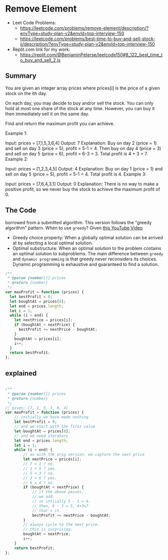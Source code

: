 # Remove Element

- Leet Code Problems: 
    - https://leetcode.com/problems/remove-element/description/?envType=study-plan-v2&envId=top-interview-150
    - https://leetcode.com/problems/best-time-to-buy-and-sell-stock-ii/description/?envType=study-plan-v2&envId=top-interview-150
- Replit.com link for my work:
    - https://replit.com/@BenjaminPeterse/leetcode150#8_122_best_time_to_buy_and_sell_2.js

## Summary

You are given an integer array prices where prices[i] is the price of a given stock on the ith day.

On each day, you may decide to buy and/or sell the stock. You can only hold at most one share of the stock at any time. However, you can buy it then immediately sell it on the same day.

Find and return the maximum profit you can achieve.

Example 1:

Input: prices = [7,1,5,3,6,4]
Output: 7
Explanation: Buy on day 2 (price = 1) and sell on day 3 (price = 5), profit = 5-1 = 4.
Then buy on day 4 (price = 3) and sell on day 5 (price = 6), profit = 6-3 = 3.
Total profit is 4 + 3 = 7.
Example 2:

Input: prices = [1,2,3,4,5]
Output: 4
Explanation: Buy on day 1 (price = 1) and sell on day 5 (price = 5), profit = 5-1 = 4.
Total profit is 4.
Example 3:

Input: prices = [7,6,4,3,1]
Output: 0
Explanation: There is no way to make a positive profit, so we never buy the stock to achieve the maximum profit of 0.


## The Code

borrowed from a submitted algorithm.
This version follows the "greedy algorithm" pattern.
When to use `greedy`?
Given [this YouTube Video](https://www.youtube.com/watch?v=HzeK7g8cD0Y)
- Greedy choice property: When a globally optimal solution can be arrived at by 
  selecting a local optimal solution.
- Optimal substructure: When  an optimal solution to the problem contains an
  optimal solution to subproblems.
The main difference between `greedy` and `dynamic programming` is that greedy 
never reconsiders its choices.  Dynamic programming is exhaustive and guaranteed
to find a solution.

```javascript
/**
 * @param {number[]} prices
 * @return {number}
 */
var maxProfit = function (prices) {      
  let bestProfit = 0;
  let boughtAt = prices[0];
  let end = prices.length;
  let i = 1;
  while (i < end) {
    let nextPrice = prices[i];
    if (boughtAt < nextPrice) {
      bestProfit += nextPrice - boughtAt;
    }
    boughtAt = prices[i]; 
    i++;
  }
  return bestProfit;
};
```

## explained

```javascript

/**
 * @param {number[]} prices
 * @return {number}
 */
// given: [7, 1, 5, 3, 6, 4]
var maxProfit = function (prices) {
    // initially we have made nothing
    let bestProfit = 0; 
    // and we start with the first value
    let boughtAt = prices[0];
    // and we need iterators
    let end = prices.length;
    let i = 1;
    while (i < end) {
        // as with the orig version, we capture the next price
        let nextPrice = prices[i];
        // 7 < 1 ? no.
        // 1 < 5 ? yes.
        // 5 < 3 ? no.
        // 3 < 6 ? yes.
        // 6 < 4 ? no.
        if (boughtAt < nextPrice) {
            // if the above passes, 
            // we add.
            // so intiially 5 - 1 = 4.
            // then, 6 - 3 = 3, 4+3=7
            // that's it.
            bestProfit += nextPrice - boughtAt;
        }
        // always cycle to the next price.
        // this is surprising.
        boughtAt = nextPrice;
        i++;
    }
    return bestProfit;
};
```